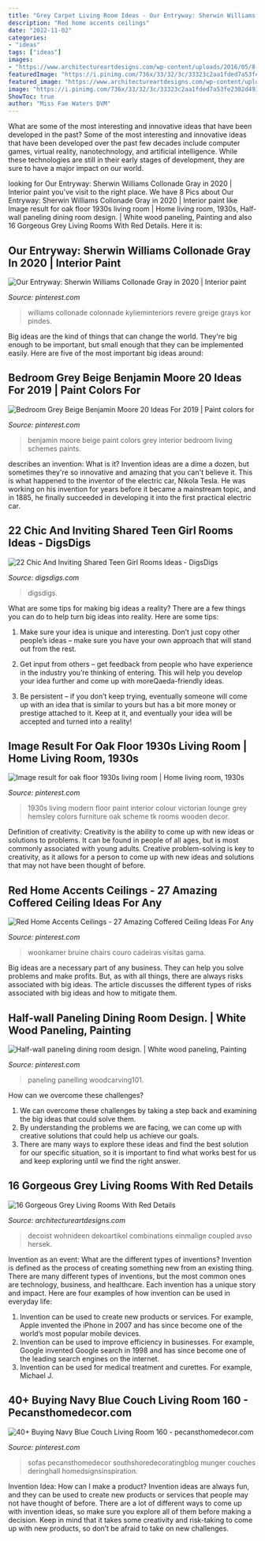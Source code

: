 ```yaml
---
title: "Grey Carpet Living Room Ideas - Our Entryway: Sherwin Williams Collonade Gray In 2020"
description: "Red home accents ceilings"
date: "2022-11-02"
categories:
- "ideas"
tags: ["ideas"]
images:
- "https://www.architectureartdesigns.com/wp-content/uploads/2016/05/8-42-630x415.jpg"
featuredImage: "https://i.pinimg.com/736x/33/32/3c/33323c2aa1fded7a53fe2302d49331ee.jpg"
featured_image: "https://www.architectureartdesigns.com/wp-content/uploads/2016/05/8-42-630x415.jpg"
image: "https://i.pinimg.com/736x/33/32/3c/33323c2aa1fded7a53fe2302d49331ee.jpg"
ShowToc: true
author: "Miss Fae Waters DVM"
---
```



What are some of the most interesting and innovative ideas that have been developed in the past?
Some of the most interesting and innovative ideas that have been developed over the past few decades include computer games, virtual reality, nanotechnology, and artificial intelligence. While these technologies are still in their early stages of development, they are sure to have a major impact on our world.

	

		
looking for Our Entryway: Sherwin Williams Collonade Gray in 2020 | Interior paint you've visit to the right place. We have 8 Pics about Our Entryway: Sherwin Williams Collonade Gray in 2020 | Interior paint like Image result for oak floor 1930s living room | Home living room, 1930s, Half-wall paneling dining room design. | White wood paneling, Painting and also 16 Gorgeous Grey Living Rooms With Red Details. Here it is:
		
    
## Our Entryway: Sherwin Williams Collonade Gray In 2020 | Interior Paint

<img loading=lazy src="https://i.pinimg.com/736x/3e/dc/cd/3edccdd2fc44d8629959d1da7f5ee633.jpg" onerror="this.onerror=null;this.src='https://tse1.mm.bing.net/th?id=OIP.TALFx8A8006sRW_TGkUHVQHaJ4&amp;pid=15.1';" alt="Our Entryway: Sherwin Williams Collonade Gray in 2020 | Interior paint">

_Source: pinterest.com_

>williams collonade colonnade kylieminteriors revere greige grays kor pindes. 

	

Big ideas are the kind of things that can change the world. They're big enough to be important, but small enough that they can be implemented easily. Here are five of the most important big ideas around: 

    
## Bedroom Grey Beige Benjamin Moore 20 Ideas For 2019 | Paint Colors For

<img loading=lazy src="https://i.pinimg.com/736x/4b/74/26/4b7426e2aa1b9a44224cb4289894a17f.jpg" onerror="this.onerror=null;this.src='https://tse2.mm.bing.net/th?id=OIP._OPbd13NOFUrGQDUAKfRtgAAAA&amp;pid=15.1';" alt="Bedroom Grey Beige Benjamin Moore 20 Ideas For 2019 | Paint colors for">

_Source: pinterest.com_

>benjamin moore beige paint colors grey interior bedroom living schemes paints. 

	

describes an invention: What is it?
Invention ideas are a dime a dozen, but sometimes they're so innovative and amazing that you can't believe it. This is what happened to the inventor of the electric car, Nikola Tesla. He was working on his invention for years before it became a mainstream topic, and in 1885, he finally succeeded in developing it into the first practical electric car.

    
## 22 Chic And Inviting Shared Teen Girl Rooms Ideas - DigsDigs

<img loading=lazy src="https://www.digsdigs.com/photos/chic-and-inviting-shared-teen-girl-rooms-ideas-4.jpg" onerror="this.onerror=null;this.src='https://tse2.mm.bing.net/th?id=OIP.ycBs8rm9AtpJRGc4VhM4nAHaE6&amp;pid=15.1';" alt="22 Chic And Inviting Shared Teen Girl Rooms Ideas - DigsDigs">

_Source: digsdigs.com_

>digsdigs. 

	

What are some tips for making big ideas a reality?
There are a few things you can do to help turn big ideas into reality. Here are some tips:
1. Make sure your idea is unique and interesting. Don’t just copy other people’s ideas – make sure you have your own approach that will stand out from the rest.

2. Get input from others – get feedback from people who have experience in the industry you’re thinking of entering. This will help you develop your idea further and come up with moreQaeda-friendly ideas.

3. Be persistent – if you don’t keep trying, eventually someone will come up with an idea that is similar to yours but has a bit more money or prestige attached to it. Keep at it, and eventually your idea will be accepted and turned into a reality!

    
## Image Result For Oak Floor 1930s Living Room | Home Living Room, 1930s

<img loading=lazy src="https://i.pinimg.com/736x/a8/e8/a9/a8e8a9270ff1173a679f4a8de7d33b59.jpg" onerror="this.onerror=null;this.src='https://tse2.mm.bing.net/th?id=OIP.1Rqan24MJbfOfQ-xK87qYgAAAA&amp;pid=15.1';" alt="Image result for oak floor 1930s living room | Home living room, 1930s">

_Source: pinterest.com_

>1930s living modern floor paint interior colour victorian lounge grey hemsley colors furniture oak scheme tk rooms wooden decor. 

	

Definition of creativity:
Creativity is the ability to come up with new ideas or solutions to problems. It can be found in people of all ages, but is most commonly associated with young adults. Creative problem-solving is key to creativity, as it allows for a person to come up with new ideas and solutions that may not have been thought of before.

    
## Red Home Accents Ceilings - 27 Amazing Coffered Ceiling Ideas For Any

<img loading=lazy src="https://i.pinimg.com/736x/33/32/3c/33323c2aa1fded7a53fe2302d49331ee.jpg" onerror="this.onerror=null;this.src='https://tse1.mm.bing.net/th?id=OIP.65KufrjhJsvQkM-cnulMOAHaLG&amp;pid=15.1';" alt="Red Home Accents Ceilings - 27 Amazing Coffered Ceiling Ideas For Any">

_Source: pinterest.com_

>woonkamer bruine chairs couro cadeiras visitas gama. 

	

Big ideas are a necessary part of any business. They can help you solve problems and make profits. But, as with all things, there are always risks associated with big ideas. The article discusses the different types of risks associated with big ideas and how to mitigate them.

    
## Half-wall Paneling Dining Room Design. | White Wood Paneling, Painting

<img loading=lazy src="https://i.pinimg.com/736x/81/10/32/81103238ddc41f2a63090ab375fb138f.jpg" onerror="this.onerror=null;this.src='https://tse1.mm.bing.net/th?id=OIP.LL79blh5iv0UN4hpE6-oowHaJ3&amp;pid=15.1';" alt="Half-wall paneling dining room design. | White wood paneling, Painting">

_Source: pinterest.com_

>paneling panelling woodcarving101. 

	

How can we overcome these challenges?
1. We can overcome these challenges by taking a step back and examining the big ideas that could solve them.
2. By understanding the problems we are facing, we can come up with creative solutions that could help us achieve our goals.
3. There are many ways to explore these ideas and find the best solution for our specific situation, so it is important to find what works best for us and keep exploring until we find the right answer.

    
## 16 Gorgeous Grey Living Rooms With Red Details

<img loading=lazy src="https://www.architectureartdesigns.com/wp-content/uploads/2016/05/8-42-630x415.jpg" onerror="this.onerror=null;this.src='https://tse4.mm.bing.net/th?id=OIP.VMN_d_HiNo1B5WmLaXZi3gHaE4&amp;pid=15.1';" alt="16 Gorgeous Grey Living Rooms With Red Details">

_Source: architectureartdesigns.com_

>decoist wohnideen dekoartikel combinations einmalige coupled avso hersek. 

	

Invention as an event: What are the different types of inventions?
Invention is defined as the process of creating something new from an existing thing. There are many different types of inventions, but the most common ones are technology, business, and healthcare. Each invention has a unique story and impact. Here are four examples of how invention can be used in everyday life: 
1. Invention can be used to create new products or services. For example, Apple invented the iPhone in 2007 and has since become one of the world’s most popular mobile devices. 
2. Invention can be used to improve efficiency in businesses. For example, Google invented Google search in 1998 and has since become one of the leading search engines on the internet. 
3. Invention can be used for medical treatment and curettes. For example, Michael J.

    
## 40+ Buying Navy Blue Couch Living Room 160 - Pecansthomedecor.com

<img loading=lazy src="https://i.pinimg.com/736x/75/5c/8c/755c8cc8cc56c682ff19bf8a3df06050.jpg" onerror="this.onerror=null;this.src='https://tse4.mm.bing.net/th?id=OIP.67xxdv2nZBGKh0eILTpnwgHaK_&amp;pid=15.1';" alt="40+ Buying Navy Blue Couch Living Room 160 - pecansthomedecor.com">

_Source: pinterest.com_

>sofas pecansthomedecor southshoredecoratingblog munger couches deringhall homedsignsinspiration. 

	

Invention Idea: How can I make a product?
Invention ideas are always fun, and they can be used to create new products or services that people may not have thought of before. There are a lot of different ways to come up with invention ideas, so make sure you explore all of them before making a decision. Keep in mind that it takes some creativity and risk-taking to come up with new products, so don’t be afraid to take on new challenges.

